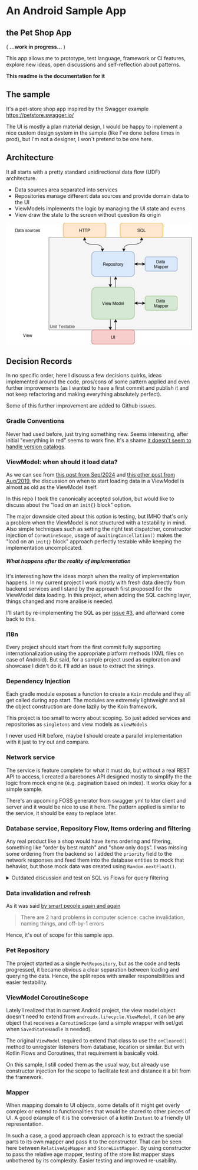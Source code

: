 # An Android Sample App

## the Pet Shop App

( **...work in progress...** )

This app allows me to prototype, test language, framework or CI features, explore new ideas, open
discussions and self-reflection about patterns.

**This readme is the documentation for it**

## The sample

It's a pet-store shop app inspired by the Swagger example https://petstore.swagger.io/

The UI is mostly a plan material design, I would be happy to implement a nice custom design system
in the sample (like I've done before times in prod), but I'm not a designer, I won´t pretend to be
one here.

## Architecture

It all starts with a pretty standard unidirectional data flow (UDF) architecture.

- Data sources area separated into services
- Repositories manage different data sources and provide domain data to the UI
- ViewModels implements the logic by managing the UI state and evens
- View draw the state to the screen without question its origin

![](docs/app-arch-diagram.png)

## Decision Records

In no specific order, here I discuss a few decisions quirks, ideas implemented around the code,
pros/cons of some pattern applied and even further improvements (as I wanted to have a first commit
and publish it and not keep refactoring and making everything absolutely perfect).

Some of this further improvement are added to Github issues.

### Gradle Conventions

Never had used before, just trying something new. Seems interesting, after initial "everything in
red" seems to work fine. It's a
shame [it doesn't seem to handle version catalogs](https://discuss.gradle.org/t/using-version-catalog-plugins-in-convention-plugins/45660).

### ViewModel: when should it load data?

As we can see
from [this post from Sep/2024](https://proandroiddev.com/loading-initial-data-in-launchedeffect-vs-viewmodel-f1747c20ce62)
and [this other post from Aug/2019](https://proandroiddev.com/when-to-load-data-in-viewmodels-ad9616940da7),
the discussion on when to start loading data in a ViewModel is almost as old as the ViewModel
itself.

In this repo I took the canonically accepted solution, but would like to discuss about the "load on
an `init{}` block" option.

The major downside cited about this option is testing, but IMHO that's only a problem when the
ViewModel is not structured with a testability in mind. Also simple techniques such as setting the
right test dispatcher, constructor injection of `CoroutineScope`, usage of `awaitingCancellation()`
makes the "load on an `init{}` block" approach perfectly testable while keeping the implementation
uncomplicated.

##### What happens after the reality of implementation

It's interesting how the ideas morph when the reality of implementation happens. In my current
project I work mostly with fresh data directly from backend services and I stand by the approach
first proposed for the ViewModel data loading. In this project, when adding the SQL caching layer,
things changed and more analise is needed.

I'll start by re-implementing the SQL as
per [issue #3](https://github.com/budius/pet-shop-app/issues/3), and afterward come back to this.

### I18n

Every project should start from the first commit fully supporting internationalization using the
appropriate platform methods (XML files on case of Android).
But said, for a sample project used as exploration and showcase I didn't do it. I'll add an issue to
extract the strings.

### Dependency Injection

Each gradle module exposes a function to create a `Koin` module and they all get called during app
start. The modules are extremely lightweight and all the object construction are done lazily by the
Koin framework.

This project is too small to worry about scoping. So just added services and repositories as
`singletons` and view models as `viewModels`

I never used Hilt before, maybe I should create a parallel implementation with it just to try out
and compare.

### Network service

The service is feature complete for what it must do, but without a real REST API to access, I
created a barebones API designed mostly to simplify the the logic from mock engine (e.g. pagination
based on index). It works okay for a simple sample.

There's an upcoming FOSS generator from swagger yml to ktor client and server and it would be nice
to use it here. The pattern applied is similar to the service, it should be easy to replace later.

### Database service, Repository Flow, Items ordering and filtering

Any real product like a shop would have items ordering and filtering, something like "order by best
match" and "show only dogs". I was missing some ordering from the backend so I added the `priority`
field to the network responses and feed them into the database entities to mock that
behavior, but those mock data was created using `Random.nextFloat()`.

<details>

<summary>Outdated discussion and test on SQL vs Flows for query filtering</summary>

On a real/bigger project a discussion would be nice to weight some pros/cons related to
re-ordering/filtering the items via SQL statements or via operations on the `Flow<List>` in the
repository layer. At the first commit we have a less than ideal scenario with a mixed approach.

An interesting idea also to explore would be
to [add `@RawQuery` into the mix](https://developer.android.com/reference/androidx/room/RawQuery),
this of course would require to pass and map data back and forward through the layers of UDF to keep
the clean separation, and also add id to the performance comparison tests proposed above, keeping in
mind this extract from the docs:

> If you know the query at compile time, you should always prefer Query since it validates the
> query at compile time and also generates more efficient code

**Update:**

I did the comparison and the results are in. We had a **very** clear winner!

It were inserted 100.000 records in the DB and for each repo implementation a query for repeated R
number of types for F amount of filters. I would imagine it takes more memory due to keep all the
table in memory and filtering via Flow but the speed difference is massive.

| # of filters | # of repeats | SQL Raw Query | Kotlin FLow |
|--------------|--------------|---------------|-------------|
| 5            | 5            | 2.4s          | 86ms        |
| 10           | 10           | 6.s           | 61ms        |
| 25           | 25           | 27.4s         | 426ms       |
| 50           | 50           | 1m26s         | 942ms       |
| 1            | 1000         | 32.8s         | 4.0s        |
| 1000         | 3            | 1m54s         | 592ms       |

Tests were run on a real device (Google Pixel 6) and the code for it can be found on the
branch `repo_performance_test`. It's a somehow messy code (e.g. PetStoreDatabase had to be made
public and not all tests were written) but it's there saved in the branch.

</details>

### Data invalidation and refresh

As it was said [by smart people again and again](https://martinfowler.com/bliki/TwoHardThings.html)

> There are 2 hard problems in computer science: cache invalidation, naming things, and off-by-1
> errors

Hence, it's out of scope for this sample app.

### Pet Repository

The project started as a single `PetRepository`, but as the code and tests progressed, it became
obvious a clear separation between loading and querying the data. Hence, the split repos with
smaller responsibilities and easier testability.

### ViewModel CoroutineScope

Lately I realized that in current Android project, the view model object doesn't need to extend
from `androidx.lifecycle.ViewModel`, it can be any object that receives a `CoroutineScope` (and a
simple wrapper with set/get when `SavedStateHandle` is needed).

The original `ViewModel` required to extend that class to use the `onCleared()` method to unregister
listeners from database, location or similar. But with Kotlin Flows and Coroutines, that requirement
is basically void.

On this sample, I still coded them as the usual way, but already use constructor injection for the
scope to facilitate test and distance it a bit from the framework.

### Mapper

When mapping domain to UI objects, some details of it might get overly complex or extend to
functionalities that would be shared to other pieces of UI. A good example of it is the conversion
of a kotlin `Instant` to a friendly UI representation.

In such a case, a good approach clean approach is to extract the special parts to its own mapper and
pass it to the constructor. That can be seen here between `RelativeAgeMapper` and `StoreListMapper`.
By using constructor to pass the relative age mapper, testing of the store list mapper stays
unbothered by its complexity. Easier testing and improved re-usability.
